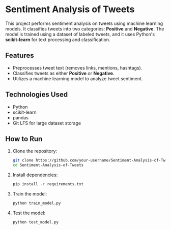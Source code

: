 
# Sentiment Analysis of Tweets

This project performs sentiment analysis on tweets using machine learning models. It classifies tweets into two categories: **Positive** and **Negative**. The model is trained using a dataset of labeled tweets, and it uses Python's **scikit-learn** for text processing and classification.

## Features
- Preprocesses tweet text (removes links, mentions, hashtags).
- Classifies tweets as either **Positive** or **Negative**.
- Utilizes a machine learning model to analyze tweet sentiment.

## Technologies Used
- Python
- scikit-learn
- pandas
- Git LFS for large dataset storage

## How to Run
1. Clone the repository:
   ```bash
   git clone https://github.com/your-username/Sentiment-Analysis-of-Tweets.git
   cd Sentiment-Analysis-of-Tweets
   ```

2. Install dependencies:
   ```bash
   pip install -r requirements.txt
   ```

3. Train the model:
   ```bash
   python train_model.py
   ```

4. Test the model:
   ```bash
   python test_model.py
   ```
